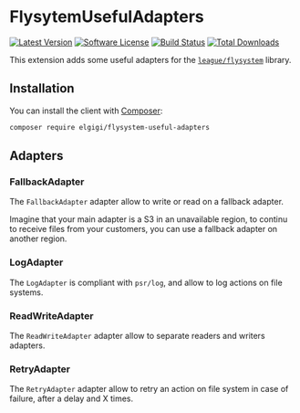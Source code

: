 # FlysytemUsefulAdapters

[![Latest Version](http://img.shields.io/packagist/v/elgigi/flysystem-useful-adapters.svg?style=flat-square)](https://github.com/ElGigi/FlysystemUsefulAdapters/releases)
[![Software License](https://img.shields.io/badge/license-MIT-brightgreen.svg?style=flat-square)](LICENSE)
[![Build Status](https://img.shields.io/github/actions/workflow/status/ElGigi/FlysystemUsefulAdapters/tests.yml?branch=main&style=flat-square)](https://github.com/ElGigi/FlysystemUsefulAdapters/actions/workflows/tests.yml?query=branch%3Amain)
[![Total Downloads](https://img.shields.io/packagist/dt/elgigi/flysystem-useful-adapters.svg?style=flat-square)](https://packagist.org/packages/elgigi/flysystem-useful-adapters)

This extension adds some useful adapters for the [`league/flysystem`](https://github.com/thephpleague/flysystem) library.

## Installation

You can install the client with [Composer](https://getcomposer.org/):

```bash
composer require elgigi/flysystem-useful-adapters
```

## Adapters

### FallbackAdapter

The `FallbackAdapter` adapter allow to write or read on a fallback adapter.

Imagine that your main adapter is a S3 in an unavailable region, to continu to receive files from your customers, you
can use a fallback adapter on another region.

### LogAdapter

The `LogAdapter` is compliant with `psr/log`, and allow to log actions on file systems.

### ReadWriteAdapter

The `ReadWriteAdapter` adapter allow to separate readers and writers adapters.

### RetryAdapter

The `RetryAdapter` adapter allow to retry an action on file system in case of failure, after a delay and X times.
